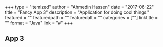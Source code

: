 +++
type = "itemized"
author = "Ahmedin Hassen"
date = "2017-06-22"
title = "Fancy App 3"
description = "Application for doing cool things."
featured = ""
featuredpath = ""
featuredalt = ""
categories = [""]
linktitle = ""
format = "Java"
link = "#"
+++
## App 3
